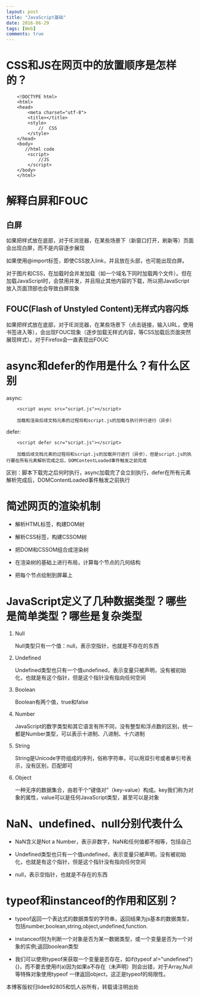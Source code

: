 ```yaml
---
layout: post
title: "JavaScript基础"
date: 2016-06-29
tags: [Web]
comments: true
---
```


# CSS和JS在网页中的放置顺序是怎样的？

		<!DOCTYPE html>
		<html>
		<head>
			<meta charset="utf-8">
			<title></title>
			<style>
				//  CSS
			</style>
		</head>
		<body>
		   //html code
			<script>
				//JS
			</script>
		</body>
		</html>
		
# 解释白屏和FOUC

## 白屏

如果把样式放在底部，对于IE浏览器，在某些场景下（新窗口打开，刷新等）页面会出现白屏，而不是内容逐步展现

如果使用@import标签，即使CSS放入link，并且放在头部，也可能出现白屏。

对于图片和CSS，在加载时会并发加载（如一个域名下同时加载两个文件）。但在加载JavaScript时，会禁用并发，并且阻止其他内容的下载，所以把JavaScript放入页面顶部也会导致白屏现象

## FOUC(Flash of Unstyled Content)无样式内容闪烁

如果把样式放在底部，对于IE浏览器，在某些场景下（点击链接，输入URL，使用书签进入等），会出现FOUC现象（逐步加载无样式内容，等CSS加载后页面突然展现样式）。对于Firefox会一直表现出FOUC

# async和defer的作用是什么？有什么区别

async:
		
		<script async src="script.js"></script>
		
		加载和渲染后续文档元素的过程将和script.js的加载与执行并行进行（异步）

defer:

		<script defer scr="script.js"></script>
		
		加载后续文档元素的过程将和script.js的加载并行进行（异步），但是script.js的执行要在所有元素解析完成之后，DOMContentLoaded事件触发之前完成
		
区别：脚本下载完之后何时执行，async加载完了会立刻执行，defer在所有元素解析完成后，DOMContentLoaded事件触发之前执行

# 简述网页的渲染机制

* 解析HTML标签，构建DOM树

* 解析CSS标签，构建CSSOM树

* 把DOM和CSSOM组合成渲染树

* 在渲染树的基础上进行布局，计算每个节点的几何结构

* 把每个节点绘制到屏幕上

# JavaScript定义了几种数据类型？哪些是简单类型？哪些是复杂类型

1. Null

	Null类型只有一个值：null，表示空指针，也就是不存在的东西
	
2. Undefined

	Undefined类型也只有一个值undefined，表示变量只被声明，没有被初始化，也就是有这个指针，但是这个指针没有指向任何空间
	
3. Boolean

	Boolean有两个值，true和false
	
4. Number

	JavaScript的数字类型和其它语言有所不同，没有整型和浮点数的区别，统一都是Number类型，可以表示十进制、八进制、十六进制
	
5. String
	
	String是Unicode字符组成的序列，俗称字符串，可以用双引号或者单引号表示，没有区别，匹配即可
	
6. Object

	一种无序的数据集合，由若干个“键值对”（key-value）构成。key我们称为对象的属性，value可以是任何JavaScript类型，甚至可以是对象
	
# NaN、undefined、null分别代表什么

* NaN含义是Not a Number，表示非数字，NaN和任何值都不相等，包括自己

* Undefined类型也只有一个值undefined，表示变量只被声明，没有被初始化，也就是有这个指针，但是这个指针没有指向任何空间

* null，表示空指针，也就是不存在的东西

# typeof和instanceof的作用和区别？

* typeof返回一个表达式的数据类型的字符串，返回结果为js基本的数据类型，包括number,boolean,string,object,undefined,function.

* instanceof则为判断一个对象是否为某一数据类型，或一个变量是否为一个对象的实例;返回boolean类型

* 我们可以使用typeof来获取一个变量是否存在，如if(typeof a!="undefined"){}，而不要去使用if(a)因为如果a不存在（未声明）则会出错，对于Array,Null等特殊对象使用typeof 一律返回object，这正是typeof的局限性。

本博客版权归lidee92805和饥人谷所有，转载请注明出处






